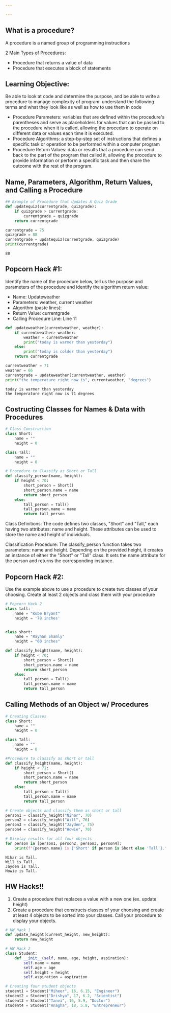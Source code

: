 ```yaml
---

---
```


## What is a procedure?

A procedure is a named group of programming instructions

2 Main Types of Procedures:
- Procedure that returns a value of data
- Procedure that executes a block of statements

## Learning Objective:
Be able to look at code and determine the purpose, and be able to write a procedure to manage complexity of program. understand the following terms and what they look like as well as how to use them in code

- Procedure Parameters: variables that are defined within the procedure's parentheses and serve as placeholders for values that can be passed to the procedure when it is called, allowing the procedure to operate on different data or values each time it is executed.
- Procedure Algorithms: a step-by-step set of instructions that defines a specific task or operation to be performed within a computer program
- Procedure Return Values: data or results that a procedure can send back to the part of the program that called it, allowing the procedure to provide information or perform a specific task and then share the outcome with the rest of the program.

## Name, Parameters, Algorithm, Return Values, and Calling a Procedure


```python
## Example of Procedure that Updates A Quiz Grade
def updatequiz(currentgrade, quizgrade):
    if quizgrade > currentgrade:
        currentgrade = quizgrade
    return currentgrade

currentgrade = 75
quizgrade = 88
currentgrade = updatequiz(currentgrade, quizgrade)
print(currentgrade)
```

    88


## Popcorn Hack #1:
Identify the name of the procedure below, tell us the purpose and parameters of the procedure and identify the algorithm return value:

- Name: Updateweather
- Parameters: weather, current weather
- Algorithm (paste lines): 
- Return Value: currentgrade
- Calling Procedure Line: Line 11


```python
def updateweather(currentweather, weather):  
    if currentweather> weather:             
        weather = currentweather
        print("today is warmer than yesterday")
    else:
        print("today is colder than yesterday")
    return currentgrade

currentweather = 71
weather = 66
currentgrade = updateweather(currentweather, weather)
print("the temperature right now is", currentweather, "degrees")
```

    today is warmer than yesterday
    the temperature right now is 71 degrees


## Costructing Classes for Names & Data with Procedures


```python
# Class Construction
class Short:
    name = ""
    height = 0

class Tall:
    name = ""
    height = 0

# Procedure to Classify as Short or Tall
def classify_person(name, height):
    if height < 70:
        short_person = Short()
        short_person.name = name
        return short_person
    else:
        tall_person = Tall()
        tall_person.name = name
        return tall_person
```

Class Definitions: The code defines two classes, "Short" and "Tall," each having two attributes: name and height. These attributes can be used to store the name and height of individuals.

Classification Procedure: The classify_person function takes two parameters: name and height. Depending on the provided height, it creates an instance of either the "Short" or "Tall" class. It sets the name attribute for the person and returns the corresponding instance.

## Popcorn Hack #2:
Use the example above to use a procedure to create two classes of your choosing. Create at least 2 objects and class them with your procedure


```python
# Popcorn Hack 2
class tall: 
    name = "Kobe Bryant"
    height = '78 inches'


class short: 
    name = "Rayhan Shamly"
    height = "60 inches"

def classify_height(name, height):
    if height < 70:
        short_person = Short()
        short_person.name = name
        return short_person
    else:
        tall_person = Tall()
        tall_person.name = name
        return tall_person

```

## Calling Methods of an Object w/ Procedures


```python
# Creating Classes
class Short:
    name = ""
    height = 0

class Tall:
    name = ""
    height = 0

#Procedure to classify as short or tall
def classify_height(name, height):
    if height < 71:
        short_person = Short()
        short_person.name = name
        return short_person
    else:
        tall_person = Tall()
        tall_person.name = name
        return tall_person

# Create objects and classify them as short or tall
person1 = classify_height("Nihar", 70)
person2 = classify_height("Will", 76)
person3 = classify_height("Jayden", 75)
person4 = classify_height("Howie", 70)

# Display results for all four objects
for person in [person1, person2, person3, person4]:
    print(f"{person.name} is {'Short' if person is Short else 'Tall'}.")


```

    Nihar is Tall.
    Will is Tall.
    Jayden is Tall.
    Howie is Tall.


## HW Hacks!!
1. Create a procedure that replaces a value with a new one (ex. update height)
2. Create a procedure that constructs classes of your choosing and create at least 4 objects to be sorted into your classes. Call your procedure to display your objects.


```python
# HW Hack 1
def update_height(current_height, new_height):
    return new_height

```


```python
# HW Hack 2
class Student:
    def __init__(self, name, age, height, aspiration):
        self.name = name
        self.age = age
        self.height = height
        self.aspiration = aspiration

# Creating four student objects
student1 = Student("Miheer", 16, 6.15, "Engineer")
student2 = Student("Drishya", 17, 6.2, "Scientist")
student3 = Student("Tanvi", 16, 5.9, "Doctor")
student4 = Student("Anagha", 18, 5.8, "Entrepreneur")

```
